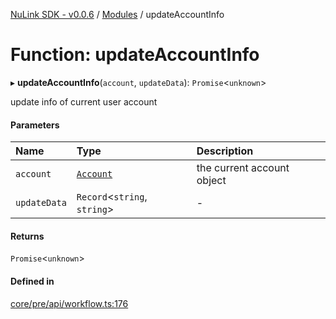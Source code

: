 [NuLink SDK - v0.0.6](../README.md) / [Modules](../modules.md) / updateAccountInfo

# Function: updateAccountInfo

▸ **updateAccountInfo**(`account`, `updateData`): `Promise`<`unknown`\>

update info of current user account

#### Parameters

| Name | Type | Description |
| :------ | :------ | :------ |
| `account` | [`Account`](../classes/Account.md) | the current account object |
| `updateData` | `Record`<`string`, `string`\> | - |

#### Returns

`Promise`<`unknown`\>

#### Defined in

[core/pre/api/workflow.ts:176](https://github.com/NuLink-network/nulink-sdk/blob/dec95fc/src/core/pre/api/workflow.ts#L176)
